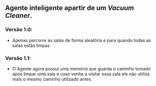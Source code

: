 <h2>Agente inteligente apartir de um <i>Vacuum Cleaner</i>.</h2>
<h3>Versão 1.0:</h3>
<ul>
	<li>Apenas percorre as salas de forma aleatória e para quando todas as salas estão limpas</li>
</ul>
<h3>Versão 1.1:</h3>
<ul>
	<li>O Agente agora possui uma memória que guarda o caminho tomado apos limpar uma sala e caso venha a visitar essa sala ele não utiliza mais o mesmo caminho utilizado antes.</li>
</ul>
